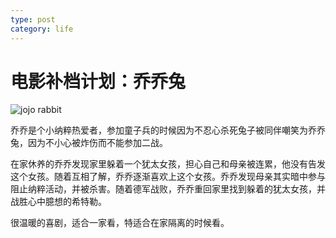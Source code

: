 ```yaml
---
type: post
category: life
---
```

# 电影补档计划：乔乔兔

![jojo rabbit](https://img3.doubanio.com/view/photo/l/public/p2567973073.webp)

乔乔是个小纳粹热爱者，参加童子兵的时候因为不忍心杀死兔子被同伴嘲笑为乔乔兔，因为不小心被炸伤而不能参加二战。

在家休养的乔乔发现家里躲着一个犹太女孩，担心自己和母亲被连累，他没有告发这个女孩。随着互相了解，乔乔逐渐喜欢上这个女孩。乔乔发现母亲其实暗中参与阻止纳粹活动，并被杀害。随着德军战败，乔乔重回家里找到躲着的犹太女孩，并战胜心中臆想的希特勒。

很温暖的喜剧，适合一家看，特适合在家隔离的时候看。